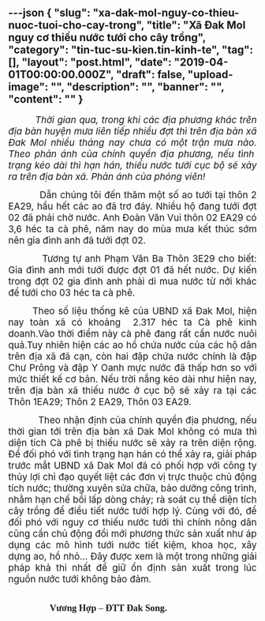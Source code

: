 ---json
{
    "slug": "xa-dak-mol-nguy-co-thieu-nuoc-tuoi-cho-cay-trong",
    "title": "Xã Đak Mol nguy cơ thiếu nước tưới cho cây trồng",
    "category": "tin-tuc-su-kien.tin-kinh-te",
    "tag": [],
    "layout": "post.html",
    "date": "2019-04-01T00:00:00.000Z",
    "draft": false,
    "upload-image": "",
    "description": "",
    "banner": "",
    "__content__": ""
}
---
<p style="text-align:justify"><em><span style="font-size:14.0pt">&nbsp; &nbsp; &nbsp; &nbsp; &nbsp;Thời gian qua, trong khi c&aacute;c địa phương kh&aacute;c tr&ecirc;n địa b&agrave;n huyện mưa li&ecirc;n tiếp nhiều đợt th&igrave; tr&ecirc;n địa b&agrave;n x&atilde; Đak Mol nhiều th&aacute;ng nay chưa c&oacute; một trận mưa n&agrave;o. Theo phản &aacute;nh của ch&iacute;nh quyền địa phương, nếu t&igrave;nh&nbsp; trạng k&eacute;o d&agrave;i th&igrave; hạn h&aacute;n, thiếu nước tưới cục bộ sẽ xảy ra tr&ecirc;n địa b&agrave;n x&atilde;. Phản &aacute;nh của ph&oacute;ng vi&ecirc;n!</span></em></p>

<p style="text-align:justify"><span style="font-size:14.0pt">&nbsp; &nbsp; &nbsp; &nbsp; &nbsp; Dẫn ch&uacute;ng t&ocirc;i đến thăm một số ao tưới tại th&ocirc;n 2 EA29, hầu hết c&aacute;c ao đ&atilde; trơ đ&aacute;y. Nhiều hộ đang tưới đợt 02 đ&atilde; phải chờ nước. Anh Đo&agrave;n Văn Vui th&ocirc;n 02 EA29 c&oacute; 3,6 h&eacute;c ta c&agrave; ph&ecirc;, năm nay do m&ugrave;a mưa kết th&uacute;c sớm n&ecirc;n gia đ&igrave;nh anh đ&atilde; tưới đợt 02.</span></p>

<p style="text-align:justify"><span style="font-size:14.0pt">&nbsp; &nbsp; &nbsp; &nbsp; &nbsp; Tương tự anh Phạm Văn Ba Th&ocirc;n 3E29 cho biết: Gia đ&igrave;nh anh mới tưới được đợt 01 đ&atilde; hết nước. Dự kiến trong đợt 02 gia đ&igrave;nh anh phải di mua nước từ nới kh&aacute;c để tưới cho 03 h&eacute;c ta c&agrave; ph&ecirc;. </span></p>

<p style="text-align:justify"><span style="font-size:14.0pt">&nbsp; &nbsp; &nbsp; &nbsp;Theo số liệu thống k&ecirc; của UBND x&atilde; Đak Mol, hiện nay to&agrave;n x&atilde; c&oacute; khoảng&nbsp; 2.317 h&eacute;c ta C&agrave; ph&ecirc; kinh doanh.V&agrave;o thời điểm n&agrave;y c&agrave; ph&ecirc; đang rất cần nước nu&ocirc;i quả.Tuy nhi&ecirc;n hiện c&aacute;c ao hồ chứa nước của c&aacute;c hộ d&acirc;n tr&ecirc;n địa x&atilde; đ&atilde; cạn, c&ograve;n hai đập chứa nước ch&iacute;nh l&agrave; đập Chư Pr&ocirc;ng v&agrave; đập Y Oanh mực nước đ&atilde; thấp hơn so với mức thiết kế cơ bản. Nếu trời nắng k&eacute;o d&agrave;i như hiện nay, tr&ecirc;n địa b&agrave;n x&atilde; thiếu nước ở cục bộ sẽ xảy ra tại c&aacute;c Th&ocirc;n 1EA29; Th&ocirc;n 2 EA29, Th&ocirc;n 03 EA29. </span></p>

<p style="text-align:justify"><span style="font-size:14.0pt">&nbsp; &nbsp; &nbsp; &nbsp; &nbsp;&nbsp;Theo nhận định của ch&iacute;nh quyền địa phương, nếu thời gian tới tr&ecirc;n địa b&agrave;n x&atilde; Dak Mol kh&ocirc;ng c&oacute; mưa th&igrave; diện t&iacute;ch C&agrave; ph&ecirc; bị thiếu nước sẽ xảy ra tr&ecirc;n diện rộng. Để đối ph&oacute; với t&igrave;nh trạng hạn h&aacute;n c&oacute; thể xảy ra, <span style="background-color:white">giải ph&aacute;p trước mắt</span> UBND x&atilde; Dak Mol đ&atilde; c&oacute; phối hợp<span style="background-color:white"> với c&ocirc;ng ty thủy lợi chỉ đạo quyết liệt c&aacute;c đơn vị trực thuộc chủ động t&iacute;ch nước; thường xuy&ecirc;n sửa chữa, bảo dưỡng c&ocirc;ng tr&igrave;nh, nhằm hạn chế bồi lấp d&ograve;ng chảy; r&agrave; so&aacute;t cụ thể diện t&iacute;ch c&acirc;y trồng để điều tiết nước tưới hợp l&yacute;. C&ugrave;ng với đ&oacute;, để đối ph&oacute; với nguy cơ thiếu nước tưới th&igrave; ch&iacute;nh n&ocirc;ng d&acirc;n cũng cần chủ động đổi mới phương thức sản xuất như &aacute;p dụng c&aacute;c m&ocirc; h&igrave;nh tưới nước tiết kiệm, khoa học, x&acirc;y dựng ao, hồ nhỏ&hellip; Đ&acirc;y được xem l&agrave; một trong những giải ph&aacute;p khả thi nhất để giữ ổn định sản xuất trong l&uacute;c nguồn nước tưới kh&ocirc;ng bảo đảm.</span></span></p>

<p><span style="font-size:14.0pt"><span style="font-family:&quot;Times New Roman&quot;,&quot;serif&quot;">&nbsp; &nbsp; &nbsp; &nbsp; &nbsp; &nbsp; &nbsp; &nbsp; &nbsp; &nbsp; &nbsp; &nbsp; &nbsp; &nbsp; &nbsp; &nbsp; &nbsp; &nbsp; &nbsp; &nbsp; &nbsp; &nbsp; &nbsp; &nbsp; &nbsp; &nbsp; &nbsp; &nbsp; &nbsp; &nbsp; &nbsp; &nbsp; &nbsp; &nbsp; &nbsp; &nbsp; &nbsp; &nbsp; &nbsp; &nbsp; &nbsp; &nbsp; &nbsp; &nbsp; &nbsp; &nbsp; &nbsp; &nbsp; &nbsp; &nbsp; &nbsp; &nbsp; &nbsp; &nbsp; &nbsp; &nbsp; &nbsp; &nbsp; &nbsp; &nbsp; &nbsp; &nbsp; &nbsp;&nbsp;<strong>Vương Hợp</strong> &ndash; <strong>ĐTT Đak Song.</strong></span></span></p>
